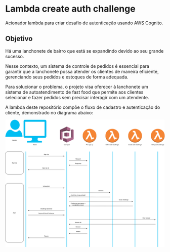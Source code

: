 # Lambda create auth challenge

Acionador lambda para criar desafio de autenticação usando AWS Cognito.

## Objetivo

Há uma lanchonete de bairro que está se expandindo devido ao seu grande sucesso.

Nesse contexto, um sistema de controle de pedidos é essencial para garantir que a lanchonete possa atender os clientes
de maneira eficiente, gerenciando seus pedidos e estoques de forma adequada.

Para solucionar o problema, o projeto visa oferecer à lanchonete um sistema de autoatendimento de fast food que permite
aos clientes selecionar e fazer pedidos sem precisar interagir com um atendente.

A lambda deste repositório compõe o fluxo de cadastro e autenticação do cliente, demonstrado no diagrama abaixo:

<p align = "center">
  <img src = assets/desenho-autenticacao.svg>
</p>
